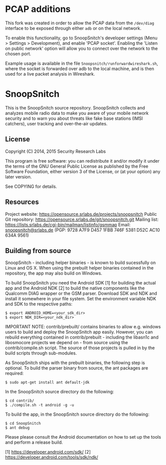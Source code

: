 PCAP additions
==============

This fork was created in order to allow the PCAP data from the `/dev/diag` interface
to be exposed through either `adb` or on the local network.

To enable this functionality, go to SnoopSnitch's developer settings (Menu > Settings > Development),
and enable 'PCAP socket'. Enabling the 'Listen on public network' option will
allow you to connect over the network to the chosen port.

Example usage is available in the file `Snoopsnitch/runforwardwireshark.sh`, where the socket
is forwarded over adb to the local machine, and is then used for a live packet
analysis in Wireshark.

SnoopSnitch
===========

This is the SnoopSnitch source repository. SnoopSnitch collects and analyzes
mobile radio data to make you aware of your mobile network security and to warn
you about threats like fake base stations (IMSI catchers), user tracking and
over-the-air updates.

License
-------

Copyright (C) 2014, 2015  Security Research Labs

This program is free software: you can redistribute it and/or modify it under
the terms of the GNU General Public License as published by the Free Software
Foundation, either version 3 of the License, or (at your option) any later
version.

See COPYING for details.

Resources
---------

Project website:       https://opensource.srlabs.de/projects/snoopsnitch
Public Git repository: https://opensource.srlabs.de/git/snoopsnitch.git
Mailing list:          https://lists.srlabs.de/cgi-bin/mailman/listinfo/gsmmap
Email:			       snoopsnitch@srlabs.de
                       (PGP: 9728 A7F9 D457 1FBB 746F  5381 D52C AC10 634A 9561)

Building from source
--------------------

SnoopSnitch - including helper binaries - is known to build sucessfully on
Linux and OS X. When using the prebuilt helper binaries contained in the
repository, the app may also build on Windows.

To build SnoopSnitch you need the Android SDK [1] for building the actual app
and the Android NDK [2] to build the native components like the Qualcomm DIAG
wrapper or the GSM parser. Download SDK and NDK and install it somewhere in
your file system. Set the environment variable NDK and SDK to the respective
paths:

	$ export ANDROID_HOME=<your_sdk_dir>
	$ export NDK_DIR=<your_ndk_dir>

IMPORTANT NOTE: contrib/prebuilt/ contains binaries to allow e.g. windows users
to build and deploy the SnoopSnitch app easily. However, you can rebuild
everything contained in contrib/prebuilt - including the libasn1c and
libosmocore projects we depend on - from source using the contrib/compile.sh
script. The source of those projects is pulled in by the build scripts through
sub-modules.

As SnoopSnitch ships with the prebuilt binaries, the following step is optional.
To build the parser binary from source, the ant packages are required:

	$ sudo apt-get install ant default-jdk

In the SnoopSnitch source directory do the following:

	$ cd contrib/
	$ ./compile.sh -t android -g -u

To build the app, in the SnoopSnitch source directory do the following:

	$ cd SnoopSnitch
	$ ant debug

Please please consult the Android documentation on how to set up the tools and
perform a release build.


[1] https://developer.android.com/sdk/
[2] https://developer.android.com/tools/sdk/ndk/
